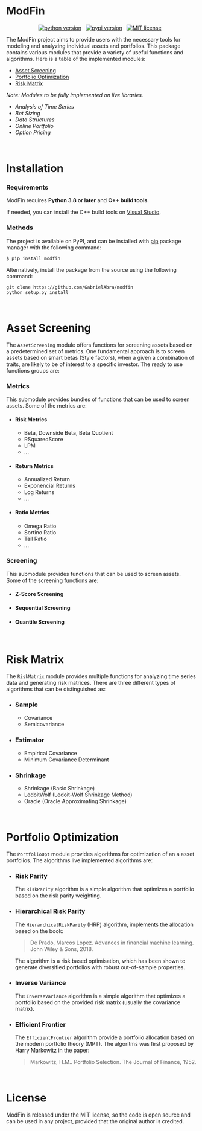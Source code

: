 # ModFin
<!---- shields ----->

<p align="center">
    <a href="https://pypi.org/project/modfin/">
        <img src="https://img.shields.io/pypi/pyversions/modfin"
            alt="python version"></a> &nbsp;
    <a href="https://pypi.org/project/modfin/">
        <img src="https://img.shields.io/pypi/v/modfin"
            alt="pypi version"></a> &nbsp;
    <a href="https://opensource.org/licenses/MIT">
        <img src="https://img.shields.io/badge/license-MIT-brightgreen.svg"
            alt="MIT license"></a> &nbsp;
</p>

<!---- Desc ----->
The ModFin project aims to provide users with the necessary tools for modeling and analyzing individual assets and portfolios. This package contains various modules that provide a variety of useful functions and algorithms. Here is a table of the implemented modules:

- [Asset Screening](#asset-screening)
- [Portfolio Optimization](#portfolio-optimization)
- [Risk Matrix](#risk-matrix)

*Note: Modules to be fully implemented on live libraries.*

- *Analysis of Time Series*
- *Bet Sizing*
- *Data Structures*
- *Online Portfolio*
- *Option Pricing*

&nbsp;
<!---- install ----->
# Installation

### Requirements

ModFin requires **Python 3.8 or later** and **C++ build tools**.

If needed, you can install the C++ build tools on [Visual Studio](https://visualstudio.microsoft.com/downloads/).


### Methods
The project is available on PyPI, and can be installed with [pip](https://pip.pypa.io/en/stable/installing/#install-command-requirements-file) package manager with the following command:

```
$ pip install modfin
```

Alternatively, install the package from the source using the following command:

```
git clone https://github.com/GabrielAbra/modfin
python setup.py install
```

&nbsp;
<!---- modules ----->

# Asset Screening
The `AssetScreening` module offers functions for screening assets based on a predetermined set of metrics. One fundamental approach is to screen assets based on smart betas (Style factors), when a given a combination of traits, are likely to be of interest to a specific investor. The ready to use functions groups are:

### Metrics
This submodule provides bundles of functions that can be used to screen assets. Some of the metrics are:

* #### Risk Metrics
    * Beta, Downside Beta, Beta Quotient
    * RSquaredScore
    * LPM
    * ...
* #### Return Metrics
    * Annualized Return
    * Exponencial Returns
    * Log Returns
    * ...
* #### Ratio Metrics
    * Omega Ratio
    * Sortino Ratio
    * Tail Ratio
    * ...

### Screening
This submodule provides functions that can be used to screen assets. Some of the screening functions are:

* #### Z-Score Screening
* #### Sequential Screening
* #### Quantile Screening
&nbsp;

# Risk Matrix
The `RiskMatrix` module provides multiple functions for analyzing time series data and generating risk matrices. There are three different types of algorithms that can be distinguished as:

* ### Sample
    * Covariance
    * Semicovariance
* ### Estimator
    * Empirical Covariance
    * Minimum Covariance Determinant
* ### Shrinkage
    * Shrinkage (Basic Shrinkage)
    * LedoitWolf (Ledoit-Wolf Shrinkage Method)
    * Oracle (Oracle Approximating Shrinkage)

&nbsp;

# Portfolio Optimization
The `PortfolioOpt` module provides algorithms for optimization of an a asset portfolios. The algorithms live implemented algorithms are:

* ### Risk Parity
    The `RiskParity` algorithm is a simple algorithm that optimizes a portfolio based on the risk parity weighting.
* ### Hierarchical Risk Parity
    The `HierarchicalRiskParity` (HRP) algorithm, implements the allocation based on the book: 
    > De Prado, Marcos Lopez. Advances in financial machine learning. John Wiley & Sons, 2018.

    The algorithm is a risk based optimisation, which has been shown to generate diversified portfolios with robust out-of-sample properties.
* ### Inverse Variance
    The `InverseVariance` algorithm is a simple algorithm that optimizes a portfolio based on the provided risk matrix (usually the covariance matrix).

* ### Efficient Frontier
    The `EfficientFrontier` algorithm provide a portfolio allocation based on the modern portfolio theory (MPT). The algoritms was first proposed by Harry Markowitz in the paper:

    >Markowitz, H.M.. Portfolio Selection. The Journal of Finance, 1952.
    
&nbsp;
<!---- license ----->

# License

ModFin is released under the MIT license, so the code is open source and can be used in any project, provided that the original author is credited.




